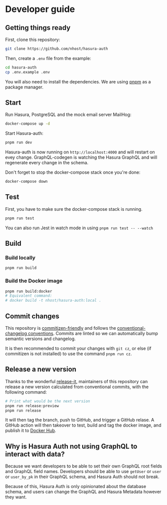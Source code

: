 # Developer guide

## Getting things ready

First, clone this repository:

```sh
git clone https://github.com/nhost/hasura-auth
```

Then, create a `.env` file from the example:

```sh
cd hasura-auth
cp .env.example .env
```

You will also need to install the dependencies. We are using [pnpm](https://pnpm.io/) as a package manager.

## Start

Run Hasura, PostgreSQL and the mock email server MailHog:

```sh
docker-compose up -d
```

Start Hasura-auth:

```sh
pnpm run dev
```

Hasura-auth is now running on `http://localhost:4000` and will restart on evey change. GraphQL-codegen is watching the Hasura GraphQL and will regenerate every change in the schema.

Don't forget to stop the docker-compose stack once you're done:

```sh
docker-compose down
```

## Test

First, you have to make sure the docker-compose stack is running.

```sh
pnpm run test
```

You can also run Jest in watch mode in using `pnpm run test -- --watch`

## Build

### Build locally

```sh
pnpm run build
```

### Build the Docker image

```sh
pnpm run build:docker
# Equivalent command:
# docker build -t nhost/hasura-auth:local .
```

## Commit changes

This repository is [commitizen-friendly](https://github.com/commitizen/cz-cli#making-your-repo-commitizen-friendly) and follows the [conventional-changelog conventions](https://github.com/conventional-changelog/conventional-changelog).
Commits are linted so we can automatically bump semantic versions and changelog.

It is then recommended to commit your changes with `git cz`, or else (if commitizen is not installed) to use the command `pnpm run cz`.

## Release a new version

Thanks to the wonderful [release-it](https://github.com/release-it/release-it), maintainers of this repository can release a new version calculated from conventional commits, with the following command:

```sh
# Print what would be the next version
pnpm run release:preview
pnpm run release
```

It will then tag the branch, push to GitHub, and trigger a GitHub relase. A GitHub action will then takeover to test, build and tag the docker image, and publish it to [Docker Hub](https://hub.docker.com/r/nhost/hasura-auth).

## Why is Hasura Auth not using GraphQL to interact with data?

Because we want developers to be able to set their own GraphQL root fields and GraphQL field names. Developers should be able to use `getUser` or `user` or `user_by_pk` in their GraphQL schema, and Hasura Auth should not break.

Because of this, Hasura Auth is only opinionated about the database schema, and users can change the GraphQL and Hasura Metadata however they want.
